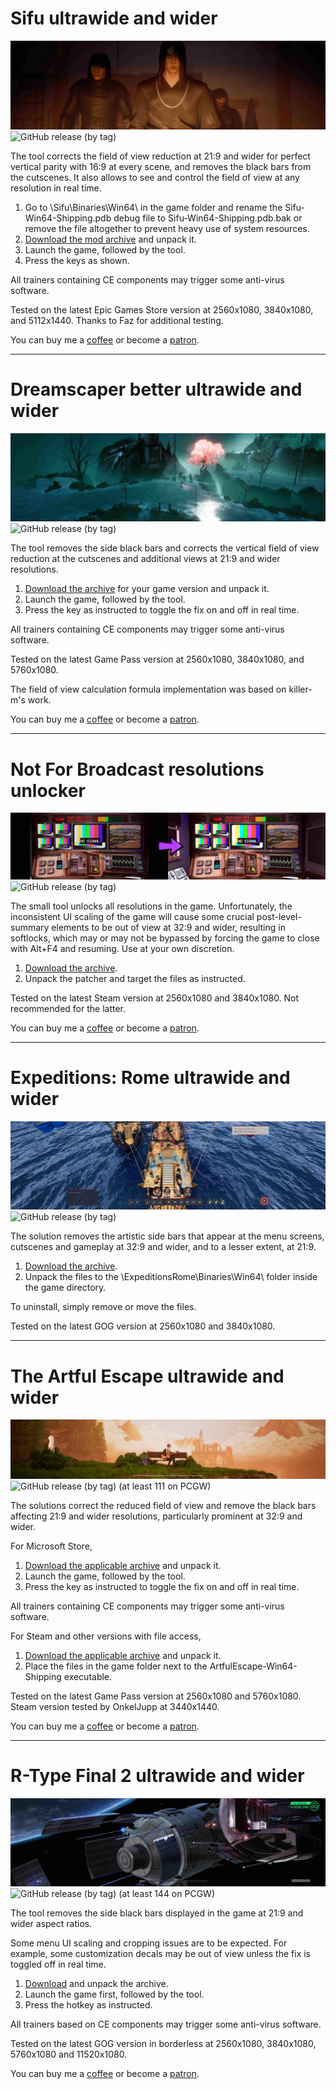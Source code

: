 # Sifu ultrawide and wider
![](/screenshots/Sifu.jpg)
![GitHub release (by tag)](https://img.shields.io/github/downloads/RoseTheFlower/UltrawideIndex/sifu/total?label=downloads&style=flat-square)

The tool corrects the field of view reduction at 21:9 and wider for perfect vertical parity with 16:9 at every scene, and removes the black bars from the cutscenes. It also allows to see and control the field of view at any resolution in real time.

1. Go to \Sifu\Binaries\Win64\ in the game folder and rename the Sifu-Win64-Shipping.pdb debug file to Sifu-Win64-Shipping.pdb.bak or remove the file altogether to prevent heavy use of system resources.
2. [Download the mod archive](/../../releases/tag/sifu) and unpack it.
4. Launch the game, followed by the tool.
5. Press the keys as shown.

All trainers containing CE components may trigger some anti-virus software.

Tested on the latest Epic Games Store version at 2560x1080, 3840x1080, and 5112x1440. Thanks to Faz for additional testing.

You can buy me a [coffee](https://ko-fi.com/rozziroxx) or become a [patron](https://www.patreon.com/rozzi).

---

# Dreamscaper better ultrawide and wider
![](/screenshots/Dreamscaper.jpg)
![GitHub release (by tag)](https://img.shields.io/github/downloads/RoseTheFlower/UltrawideIndex/dreamscapebuw/total?label=downloads&style=flat-square)

The tool removes the side black bars and corrects the vertical field of view reduction at the cutscenes and additional views at 21:9 and wider resolutions. 

1. [Download the archive](/../../releases/tag/dreamscapebuw) for your game version and unpack it.
2. Launch the game, followed by the tool.
3. Press the key as instructed to toggle the fix on and off in real time.

All trainers containing CE components may trigger some anti-virus software.

Tested on the latest Game Pass version at 2560x1080, 3840x1080, and 5760x1080.

The field of view calculation formula implementation was based on killer-m's work.

You can buy me a [coffee](https://ko-fi.com/rozziroxx) or become a [patron](https://www.patreon.com/rozzi).

---

# Not For Broadcast resolutions unlocker
![](/screenshots/NotForBroadcast.jpg)
![GitHub release (by tag)](https://img.shields.io/github/downloads/RoseTheFlower/UltrawideIndex/notforbroadcast/total?label=downloads&style=flat-square)

The small tool unlocks all resolutions in the game. Unfortunately, the inconsistent UI scaling of the game will cause some crucial post-level-summary elements to be out of view at 32:9 and wider, resulting in softlocks, which may or may not be bypassed by forcing the game to close with Alt+F4 and resuming. Use at your own discretion.

1. [Download the archive](/../../releases/tag/notforbroadcast).
2. Unpack the patcher and target the files as instructed.

Tested on the latest Steam version at 2560x1080 and 3840x1080. Not recommended for the latter.

You can buy me a [coffee](https://ko-fi.com/rozziroxx) or become a [patron](https://www.patreon.com/rozzi).

---

# Expeditions: Rome ultrawide and wider
![](/screenshots/Expeditions%20Rome.jpg)
![GitHub release (by tag)](https://img.shields.io/github/downloads/RoseTheFlower/UltrawideIndex/expeditionsrome/total?label=downloads&style=flat-square)

The solution removes the artistic side bars that appear at the menu screens, cutscenes and gameplay at 32:9 and wider, and to a lesser extent, at 21:9.

1. [Download the archive](/../../releases/tag/expeditionsrome).
2. Unpack the files to the \ExpeditionsRome\Binaries\Win64\ folder inside the game directory.

To uninstall, simply remove or move the files.

Tested on the latest GOG version at 2560x1080 and 3840x1080.

---

# The Artful Escape ultrawide and wider
![](/screenshots/TheArtfulEscape.jpg)
![GitHub release (by tag)](https://img.shields.io/github/downloads/RoseTheFlower/UltrawideIndex/artfulescape/total?label=downloads&style=flat-square)  (at least 111 on PCGW)

The solutions correct the reduced field of view and remove the black bars affecting 21:9 and wider resolutions, particularly prominent at 32:9 and wider.

For Microsoft Store,
1. [Download the applicable archive](/../../releases/tag/artfulescape) and unpack it.
2. Launch the game, followed by the tool.
3. Press the key as instructed to toggle the fix on and off in real time.

All trainers containing CE components may trigger some anti-virus software.

For Steam and other versions with file access,
1. [Download the applicable archive](/../../releases/tag/artfulescape) and unpack it.
2. Place the files in the game folder next to the ArtfulEscape-Win64-Shipping executable.

Tested on the latest Game Pass version at 2560x1080 and 5760x1080. Steam version tested by OnkelJupp at 3440x1440.

You can buy me a [coffee](https://ko-fi.com/rozziroxx) or become a [patron](https://www.patreon.com/rozzi).

---

# R-Type Final 2 ultrawide and wider
![](/screenshots/R-TypeFinal2.jpg)
![GitHub release (by tag)](https://img.shields.io/github/downloads/RoseTheFlower/UltrawideIndex/rtypefinal2/total?label=downloads&style=flat-square) (at least 144 on PCGW)

The tool removes the side black bars displayed in the game at 21:9 and wider aspect ratios.

Some menu UI scaling and cropping issues are to be expected. For example, some customization decals may be out of view unless the fix is toggled off in real time.

1. [Download](/../../releases/tag/rtypefinal2) and unpack the archive.
2. Launch the game first, followed by the tool.
3. Press the hotkey as instructed.

All trainers based on CE components may trigger some anti-virus software.

Tested on the latest GOG version in borderless at 2560x1080, 3840x1080, 5760x1080 and 11520x1080.

You can buy me a [coffee](https://ko-fi.com/rozziroxx) or become a [patron](https://www.patreon.com/rozzi).
